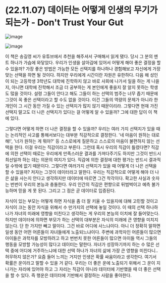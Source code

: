 # (22.11.07) 데이터는 어떻게 인생의 무기가 되는가 - Don't Trust Your Gut

![image](https://user-images.githubusercontent.com/43941383/199454228-d5b248db-3978-4984-8b74-7a8903bbff3e.png)

![image](https://user-images.githubusercontent.com/43941383/199454228-d5b248db-3978-4984-8b74-7a8903bbff3e.png)

이 책은 송길영 씨가 유튜브에서 추천을 해주셔서 구매해서 읽게 됐다. 당시 그 분의 멘트 하나가 가슴에 와닿았다. 우리가 인생을 살아감에 있어서 어떻게 해야 좋은 결정을 할 수 있을까? 가장 좋은 방법은 가능한 모든 선택지를 하나하나 경험해보고 자신에게 가장 맞는 선택을 하면 될 것이다. 하지만 우리에게 시간이란 자원은 유한하다. 다음 해 성인이 되는 고등학생 3학년도 대학에 진학하지 않고 바로 사회에 나가서 일을 하는 게 나을지, 아니면 대학에 진학해서 조금 더 공부하는 게 본인에게 좋을지 잘 알지 못하는 학생도 많을 것이다. 설령 그들이 안다고 해도 그들이 하는 선택의 범주는 너무 좁기 때문에 그것이 꼭 좋은 선택이라고 할 수도 없을 것이다. 이건 그들의 역량의 문제가 아니라 한 개인이 그 시간 동안 가질 수 있는 선택지가 많지 않기 때문이리라. 그렇다면 현재 가진 선택지 말고도 더 나은 선택지가 있다는 걸 어떻게 알 수 있을까? 그에 대한 답이 이 책에 있다.

그렇다면 어떻게 하면 더 나은 결정을 할 수 있을까? 우리는 여러 가지 선택지가 있을 때는 논리적인 사고를 통해서보다는 대부분 직감적으로 결정한다. '네 마음이 원하는 대로 해!', '너가 원하는 게 뭐야?' 등 스스로에게 질문하고 스스로의 마음이 불편하지 않는 선택을 한다. 이걸 우리는 직감이라고 부른다. 그런데 혹시 우리의 직감이 틀렸다면? 직감에 의한 선택이 때로는 우리에게 만족스러운 결과를 가져다주기도 하지만 그것이 반드시 최선일까 하는 데는 의문의 여지가 있다. 직감에 의한 결정에 대한 평가는 반드시 결과적일 수밖에 없기 때문이다. 그렇다면 여러가지 선택지가 있을 때 어떻게 더 나은 선택을 할 수 있을까? 저자는 그것이 데이터라고 말한다. 우리는 직감적으로 어떻게 해야 더 나은 삶을 사는지 안다고 생각하지만 데이터에 따르면 그건 착각이다. 확고한 사실과 숫자는 번번이 우리의 본능과 충돌한다. 우리 인간의 직감은 편향으로 뒤범벅이고 예측 불가능하며 믿을 게 못 된다. 그리고 그 점은 곧 데이터로 입증된다.

자식이 있는 부모는 어떻게 하면 자식을 좀 더 잘 키울 수 있을지에 대해 고민할 것이고 자식이 크는 동안 자식을 위해서 수 만가지의 선택에 놓일 것이다. 이 때의 선택 하나하나가 자녀의 미래에 영향을 미친다고 생각하는 게 우리의 본능의 이치에 잘 들어맞는다. 하지만 데이터에 의하면 부모가 하는 선택의 대부분은 자식의 미래에 큰 영향을 미치지 않는다. 단 한 가지만 빼고 말이다. 그건 바로 어디에 사느냐이다. 아니 더 정확히 말하면 일생 동안 어떤 어른들이 자녀들에게 노출되느냐이다. 주변에 과학자인 어른들이 많으면 아이들은 과학자를 모방하려고 하고 번번치 못한 어른들이 많으면 아이들 역시 그들의 행동을 모방할 가능성이 많다고 데이터는 말한다. 자녀가 성장하기까지 하는 수 많은 선택 중에 어디에 거주하느냐에 대한 선택 하나가 자녀의 삶에 가장 큰 영향을 미친다니.. 허무하지 않은가? 요즘 들어 느끼는 거지만 인생은 확률 싸움이라고 생각한다. 여기서 확률은 운이라고 말할 수 있을 거 같다. 우리는 더 좋은 운에 노출되기 위해서 그 운이 지나가는 자리에 있어야 하고 그 자리는 직감이 아니라 데이터에 기반했을 때 더 좋은 선택을 할 수 있다. 즉 행운은 데이터에 기반해서 결정하는 사람을 좋아한다.


